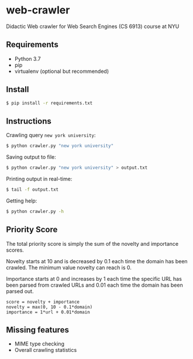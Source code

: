 # web-crawler
Didactic Web crawler for Web Search Engines (CS 6913) course at NYU

## Requirements
- Python 3.7
- pip
- virtualenv (optional but recommended)

## Install

```bash
$ pip install -r requirements.txt
```

## Instructions

Crawling query `new york university`:

```bash
$ python crawler.py "new york university"
```

Saving output to file:

```bash
$ python crawler.py "new york university" > output.txt
```

Printing output in real-time:
```bash
$ tail -f output.txt
```

Getting help:

```bash
$ python crawler.py -h
```

## Priority Score

The total priority score is simply the sum of the novelty and importance scores.

Novelty starts at 10 and is decreased by 0.1 each time the domain has been crawled. The minimum value novelty can reach is 0.

Importance starts at 0 and increases by 1 each time the specific URL has been parsed from crawled URLs and 0.01 each time the domain has been parsed out.

```
score = novelty + importance
novelty = max(0, 10 - 0.1*domain)
importance = 1*url + 0.01*domain
```

## Missing features

- MIME type checking
- Overall crawling statistics